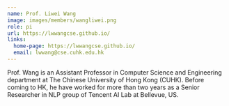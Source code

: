 ```yaml
---
name: Prof. Liwei Wang
image: images/members/wangliwei.png
role: pi
url: https://lwwangcse.github.io/
links:
  home-page: https://lwwangcse.github.io/
  email: lwwang@cse.cuhk.edu.hk
---
```


Prof. Wang is an Assistant Professor in Computer Science and Engineering department at The Chinese University of Hong Kong (CUHK).
Before coming to HK, he have worked for more than two years as a Senior Researcher in NLP group of Tencent AI Lab at Bellevue, US.